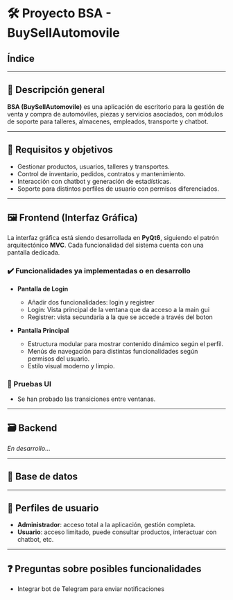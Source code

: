 # 🛠️ Proyecto BSA - BuySellAutomovile

## Índice

---

## 📌 Descripción general

**BSA (BuySellAutomovile)** es una aplicación de escritorio para la gestión de venta y compra de automóviles, piezas y servicios asociados, con módulos de soporte para talleres, almacenes, empleados, transporte y chatbot.

---

## 🧠 Requisitos y objetivos

- Gestionar productos, usuarios, talleres y transportes.
- Control de inventario, pedidos, contratos y mantenimiento.
- Interacción con chatbot y generación de estadísticas.
- Soporte para distintos perfiles de usuario con permisos diferenciados.

---

## 🖼️ Frontend (Interfaz Gráfica)

La interfaz gráfica está siendo desarrollada en **PyQt6**, siguiendo el patrón arquitectónico **MVC**. Cada funcionalidad del sistema cuenta con una pantalla dedicada.

### ✔️ Funcionalidades ya implementadas o en desarrollo

- **Pantalla de Login**  
  - Añadir dos funcionalidades: login y registrer
  - Login: Vista principal de la ventana que da acceso a la main gui
  - Registrer: vista secundaria a la que se accede a través del boton

- **Pantalla Principal**  
  - Estructura modular para mostrar contenido dinámico según el perfil.
  - Menús de navegación para distintas funcionalidades según permisos del usuario.
  - Estilo visual moderno y limpio.

### 🧪 Pruebas UI

- Se han probado las transiciones entre ventanas.

---

## 🗃️ Backend

*En desarrollo...*

---

## 📂 Base de datos

---

## 👥 Perfiles de usuario

- **Administrador**: acceso total a la aplicación, gestión completa.
- **Usuario**: acceso limitado, puede consultar productos, interactuar con chatbot, etc.

---

## ❓ Preguntas sobre posibles funcionalidades

- Integrar bot de Telegram para enviar notificaciones
